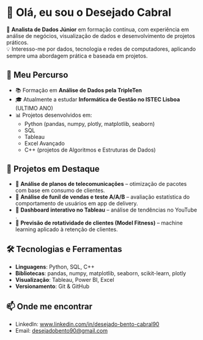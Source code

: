 # 👋 Olá, eu sou o Desejado Cabral  

🎯 **Analista de Dados Júnior** em formação contínua, com experiência em análise de negócios, visualização de dados e desenvolvimento de projetos práticos.  
💡 Interesso-me por dados, tecnologia e redes de computadores, aplicando sempre uma abordagem prática e baseada em projetos.  



## 🚀 Meu Percurso  

- 📚 Formação em **Análise de Dados pela TripleTen**  
- 🎓 Atualmente a estudar **Informática de Gestão no ISTEC Lisboa** (ULTIMO ANO) 
- 📊 Projetos desenvolvidos em:
  - Python (pandas, numpy, plotly, matplotlib, seaborn)  
  - SQL  
  - Tableau  
  - Excel Avançado  
  - C++ (projetos de Algoritmos e Estruturas de Dados)  



## 📂 Projetos em Destaque  

- 🔹 **Análise de planos de telecomunicações** – otimização de pacotes com base em consumo de clientes.  
- 🔹 **Análise de funil de vendas e teste A/A/B** – avaliação estatística do comportamento de usuários em app de delivery.  
- 🔹 **Dashboard interativo no Tableau** – análise de tendências no YouTube .  
- 🔹 **Previsão de rotatividade de clientes (Model Fitness)** – machine learning aplicado à retenção de clientes.  



## 🛠️ Tecnologias e Ferramentas  

- **Linguagens**: Python, SQL, C++  
- **Bibliotecas**: pandas, numpy, matplotlib, seaborn, scikit-learn, plotly  
- **Visualização**: Tableau, Power BI, Excel  
- **Versionamento**: Git & GitHub  



## 📫 Onde me encontrar  

- LinkedIn: www.linkedin.com/in/desejado-bento-cabral90  
- Email: desejadobento90@gmail.com
